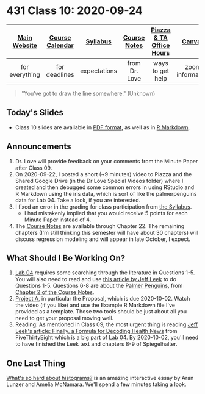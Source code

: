 # 431 Class 10: 2020-09-24

[Main Website](https://thomaselove.github.io/431/) | [Course Calendar](https://thomaselove.github.io/431/calendar.html) | [Syllabus](https://thomaselove.github.io/431-2020-syllabus/) | [Course Notes](https://thomaselove.github.io/431-notes/) | [Piazza & TA Office Hours](https://thomaselove.github.io/431/contact.html) | [Canvas](https://canvas.case.edu) | [Data and Code](https://thomaselove.github.io/431/data_index.html)
:-----------: | :--------------: | :----------: | :---------: | :-------------: | :-----------: | :------------:
for everything | for deadlines | expectations | from Dr. Love | ways to get help | zoom information | for downloads

> "You've got to draw the line somewhere." (Unknown)

## Today's Slides

- Class 10 slides are available in [PDF format](https://github.com/THOMASELOVE/431-2020/blob/master/classes/class10/431_class-10-slides_2020.pdf), as well as in [R Markdown](https://github.com/THOMASELOVE/431-2020/blob/master/classes/class10/431_class-10-slides_2020.Rmd).

## Announcements

1. Dr. Love will provide feedback on your comments from the Minute Paper after Class 09.
2. On 2020-09-22, I posted a short (~9 minutes) video to Piazza and the Shared Google Drive (in the Dr Love Special Videos folder) where I created and then debugged some common errors in using RStudio and R Markdown using the iris data, which is sort of like the palmerpenguins data for Lab 04. Take a look, if you are interested.
3. I fixed an error in the grading for class participation from [the Syllabus](https://thomaselove.github.io/431-2020-syllabus/). 
    - I had mistakenly implied that you would receive 5 points for each Minute Paper instead of 4. 
4. The [Course Notes](https://thomaselove.github.io/431-notes/) are available through Chapter 22. The remaining chapters (I'm still thinking this semester will have about 30 chapters) will discuss regression modeling and will appear in late October, I expect. 

## What Should I Be Working On?

1. [Lab 04](https://github.com/THOMASELOVE/431-2020/blob/master/labs/lab04/lab04.md) requires some searching through the literature in Questions 1-5. You will also need to read and use [this article by Jeff Leek](https://fivethirtyeight.com/features/a-formula-for-decoding-health-news/) to do Questions 1-5. Questions 6-8 are about the [Palmer Penguins](https://github.com/allisonhorst/palmerpenguins), from [Chapter 2 of the Course Notes](https://thomaselove.github.io/431-notes/looking-at-the-palmer-penguins.html).
2. [Project A](https://thomaselove.github.io/431-2020-projectA/), in particular the Proposal, which is due 2020-10-02. Watch the video (if you like) and use the Example R Markdown file I've provided as a template. Those two tools should be just about all you need to get your proposal moving well.
3. Reading: As mentioned in Class 09, the most urgent thing is reading [Jeff Leek's article: Finally, a Formula for Decoding Health News](https://fivethirtyeight.com/features/a-formula-for-decoding-health-news/) from FiveThirtyEight which is a big part of [Lab 04](https://github.com/THOMASELOVE/431-2020/blob/master/labs/lab04/lab04.md). By 2020-10-02, you'll need to have finished the Leek text and chapters 8-9 of Spiegelhalter.

## One Last Thing

[What's so hard about histograms?](https://tinlizzie.org/histograms/) is an amazing interactive essay by Aran Lunzer and Amelia McNamara. We'll spend a few minutes taking a look.


